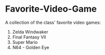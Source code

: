 # Favorite-Video-Game
A collection of the class' favorite video games:

1. Zelda Windwaker
2. Final Fantasy VII
3. Super Mario 
4. N64 - Golden Eye
